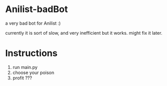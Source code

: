 # Anilist-badBot
a very bad bot for Anilist :)

currently it is sort of slow, and very inefficient but it works. might fix it later.

# Instructions
1. run main.py
2. choose your poison
3. profit ???
